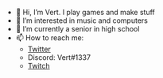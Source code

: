 - 👋 Hi, I’m Vert. I play games and make stuff
- 👀 I’m interested in music and computers
- 🌱 I’m currently a senior in high school
- 📫 How to reach me:
  - [Twitter](https://twitter.com/therealv3rt)
  - Discord: Vert#1337
  - [Twitch](https://twitch.tv/vert_)

